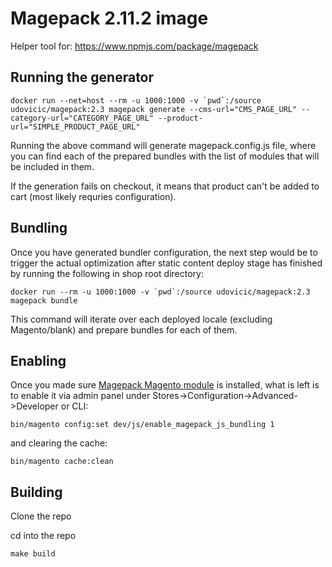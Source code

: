 # Magepack 2.11.2 image

Helper tool for: https://www.npmjs.com/package/magepack

## Running the generator

```
docker run --net=host --rm -u 1000:1000 -v `pwd`:/source udovicic/magepack:2.3 magepack generate --cms-url="CMS_PAGE_URL" --category-url="CATEGORY_PAGE_URL" --product-url="SIMPLE_PRODUCT_PAGE_URL"
```

Running the above command will generate magepack.config.js file, where you can find each of the prepared bundles with the list of modules that will be included in them.

If the generation fails on checkout, it means that product can't be added to cart (most likely requries configuration).

## Bundling

Once you have generated bundler configuration, the next step would be to trigger the actual optimization after static content deploy stage has finished by running the following in shop root directory:

```
docker run --rm -u 1000:1000 -v `pwd`:/source udovicic/magepack:2.3 magepack bundle
```

This command will iterate over each deployed locale (excluding Magento/blank) and prepare bundles for each of them.

## Enabling

Once you made sure [Magepack Magento module](https://github.com/magesuite/magepack-magento) is installed, what is left is to enable it via admin panel under Stores->Configuration->Advanced->Developer or CLI:

```
bin/magento config:set dev/js/enable_magepack_js_bundling 1
```

and clearing the cache:

```
bin/magento cache:clean
```

## Building

Clone the repo

cd into the repo

```
make build
```